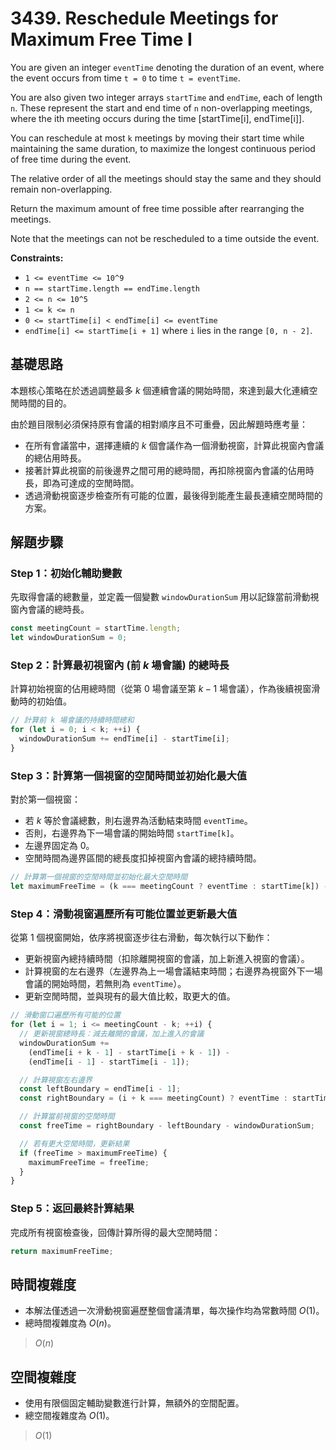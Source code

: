 # 3439. Reschedule Meetings for Maximum Free Time I

You are given an integer `eventTime` denoting the duration of an event, where the event occurs from time `t = 0` to time `t = eventTime`.

You are also given two integer arrays `startTime` and `endTime`, each of length `n`. 
These represent the start and end time of `n` non-overlapping meetings, where the ith meeting occurs during the time [startTime[i], endTime[i]].

You can reschedule at most `k` meetings by moving their start time while maintaining the same duration, to maximize the longest continuous period of free time during the event.

The relative order of all the meetings should stay the same and they should remain non-overlapping.

Return the maximum amount of free time possible after rearranging the meetings.

Note that the meetings can not be rescheduled to a time outside the event.

**Constraints:**

- `1 <= eventTime <= 10^9`
- `n == startTime.length == endTime.length`
- `2 <= n <= 10^5`
- `1 <= k <= n`
- `0 <= startTime[i] < endTime[i] <= eventTime`
- `endTime[i] <= startTime[i + 1]` where `i` lies in the range `[0, n - 2]`.

## 基礎思路

本題核心策略在於透過調整最多 $k$ 個連續會議的開始時間，來達到最大化連續空閒時間的目的。

由於題目限制必須保持原有會議的相對順序且不可重疊，因此解題時應考量：

- 在所有會議當中，選擇連續的 $k$ 個會議作為一個滑動視窗，計算此視窗內會議的總佔用時長。
- 接著計算此視窗的前後邊界之間可用的總時間，再扣除視窗內會議的佔用時長，即為可達成的空閒時間。
- 透過滑動視窗逐步檢查所有可能的位置，最後得到能產生最長連續空閒時間的方案。

## 解題步驟

### Step 1：初始化輔助變數

先取得會議的總數量，並定義一個變數 `windowDurationSum` 用以記錄當前滑動視窗內會議的總時長。

```typescript
const meetingCount = startTime.length;
let windowDurationSum = 0;
```

### Step 2：計算最初視窗內 (前 $k$ 場會議) 的總時長

計算初始視窗的佔用總時間（從第 0 場會議至第 $k-1$ 場會議），作為後續視窗滑動時的初始值。

```typescript
// 計算前 k 場會議的持續時間總和
for (let i = 0; i < k; ++i) {
  windowDurationSum += endTime[i] - startTime[i];
}
```

### Step 3：計算第一個視窗的空閒時間並初始化最大值

對於第一個視窗：

- 若 $k$ 等於會議總數，則右邊界為活動結束時間 `eventTime`。
- 否則，右邊界為下一場會議的開始時間 `startTime[k]`。
- 左邊界固定為 0。
- 空閒時間為邊界區間的總長度扣掉視窗內會議的總持續時間。

```typescript
// 計算第一個視窗的空閒時間並初始化最大空閒時間
let maximumFreeTime = (k === meetingCount ? eventTime : startTime[k]) - windowDurationSum;
```

### Step 4：滑動視窗遍歷所有可能位置並更新最大值

從第 1 個視窗開始，依序將視窗逐步往右滑動，每次執行以下動作：

- 更新視窗內總持續時間（扣除離開視窗的會議，加上新進入視窗的會議）。
- 計算視窗的左右邊界（左邊界為上一場會議結束時間；右邊界為視窗外下一場會議的開始時間，若無則為 `eventTime`）。
- 更新空閒時間，並與現有的最大值比較，取更大的值。

```typescript
// 滑動窗口遍歷所有可能的位置
for (let i = 1; i <= meetingCount - k; ++i) {
  // 更新視窗總時長：減去離開的會議，加上進入的會議
  windowDurationSum +=
    (endTime[i + k - 1] - startTime[i + k - 1]) -
    (endTime[i - 1] - startTime[i - 1]);

  // 計算視窗左右邊界
  const leftBoundary = endTime[i - 1];
  const rightBoundary = (i + k === meetingCount) ? eventTime : startTime[i + k];

  // 計算當前視窗的空閒時間
  const freeTime = rightBoundary - leftBoundary - windowDurationSum;

  // 若有更大空閒時間，更新結果
  if (freeTime > maximumFreeTime) {
    maximumFreeTime = freeTime;
  }
}
```

### Step 5：返回最終計算結果

完成所有視窗檢查後，回傳計算所得的最大空閒時間：

```typescript
return maximumFreeTime;
```

## 時間複雜度

- 本解法僅透過一次滑動視窗遍歷整個會議清單，每次操作均為常數時間 $O(1)$。
- 總時間複雜度為 $O(n)$。

> $O(n)$

## 空間複雜度

- 使用有限個固定輔助變數進行計算，無額外的空間配置。
- 總空間複雜度為 $O(1)$。

> $O(1)$
